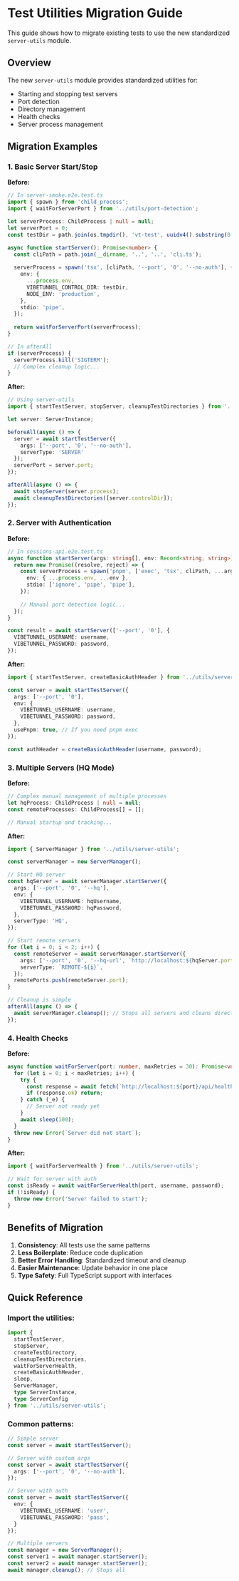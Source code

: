 # Test Utilities Migration Guide

This guide shows how to migrate existing tests to use the new standardized `server-utils` module.

## Overview

The new `server-utils` module provides standardized utilities for:
- Starting and stopping test servers
- Port detection
- Directory management
- Health checks
- Server process management

## Migration Examples

### 1. Basic Server Start/Stop

**Before:**
```typescript
// In server-smoke.e2e.test.ts
import { spawn } from 'child_process';
import { waitForServerPort } from '../utils/port-detection';

let serverProcess: ChildProcess | null = null;
let serverPort = 0;
const testDir = path.join(os.tmpdir(), 'vt-test', uuidv4().substring(0, 8));

async function startServer(): Promise<number> {
  const cliPath = path.join(__dirname, '..', '..', 'cli.ts');
  
  serverProcess = spawn('tsx', [cliPath, '--port', '0', '--no-auth'], {
    env: {
      ...process.env,
      VIBETUNNEL_CONTROL_DIR: testDir,
      NODE_ENV: 'production',
    },
    stdio: 'pipe',
  });
  
  return waitForServerPort(serverProcess);
}

// In afterAll
if (serverProcess) {
  serverProcess.kill('SIGTERM');
  // Complex cleanup logic...
}
```

**After:**
```typescript
// Using server-utils
import { startTestServer, stopServer, cleanupTestDirectories } from '../utils/server-utils';

let server: ServerInstance;

beforeAll(async () => {
  server = await startTestServer({
    args: ['--port', '0', '--no-auth'],
    serverType: 'SERVER'
  });
  serverPort = server.port;
});

afterAll(async () => {
  await stopServer(server.process);
  await cleanupTestDirectories([server.controlDir]);
});
```

### 2. Server with Authentication

**Before:**
```typescript
// In sessions-api.e2e.test.ts
async function startServer(args: string[], env: Record<string, string>) {
  return new Promise((resolve, reject) => {
    const serverProcess = spawn('pnpm', ['exec', 'tsx', cliPath, ...args], {
      env: { ...process.env, ...env },
      stdio: ['ignore', 'pipe', 'pipe'],
    });
    
    // Manual port detection logic...
  });
}

const result = await startServer(['--port', '0'], {
  VIBETUNNEL_USERNAME: username,
  VIBETUNNEL_PASSWORD: password,
});
```

**After:**
```typescript
import { startTestServer, createBasicAuthHeader } from '../utils/server-utils';

const server = await startTestServer({
  args: ['--port', '0'],
  env: {
    VIBETUNNEL_USERNAME: username,
    VIBETUNNEL_PASSWORD: password,
  },
  usePnpm: true, // If you need pnpm exec
});

const authHeader = createBasicAuthHeader(username, password);
```

### 3. Multiple Servers (HQ Mode)

**Before:**
```typescript
// Complex manual management of multiple processes
let hqProcess: ChildProcess | null = null;
const remoteProcesses: ChildProcess[] = [];

// Manual startup and tracking...
```

**After:**
```typescript
import { ServerManager } from '../utils/server-utils';

const serverManager = new ServerManager();

// Start HQ server
const hqServer = await serverManager.startServer({
  args: ['--port', '0', '--hq'],
  env: {
    VIBETUNNEL_USERNAME: hqUsername,
    VIBETUNNEL_PASSWORD: hqPassword,
  },
  serverType: 'HQ',
});

// Start remote servers
for (let i = 0; i < 2; i++) {
  const remoteServer = await serverManager.startServer({
    args: ['--port', '0', '--hq-url', `http://localhost:${hqServer.port}`],
    serverType: `REMOTE-${i}`,
  });
  remotePorts.push(remoteServer.port);
}

// Cleanup is simple
afterAll(async () => {
  await serverManager.cleanup(); // Stops all servers and cleans directories
});
```

### 4. Health Checks

**Before:**
```typescript
async function waitForServer(port: number, maxRetries = 30): Promise<void> {
  for (let i = 0; i < maxRetries; i++) {
    try {
      const response = await fetch(`http://localhost:${port}/api/health`);
      if (response.ok) return;
    } catch (_e) {
      // Server not ready yet
    }
    await sleep(100);
  }
  throw new Error(`Server did not start`);
}
```

**After:**
```typescript
import { waitForServerHealth } from '../utils/server-utils';

// Wait for server with auth
const isReady = await waitForServerHealth(port, username, password);
if (!isReady) {
  throw new Error('Server failed to start');
}
```

## Benefits of Migration

1. **Consistency**: All tests use the same patterns
2. **Less Boilerplate**: Reduce code duplication
3. **Better Error Handling**: Standardized timeout and cleanup
4. **Easier Maintenance**: Update behavior in one place
5. **Type Safety**: Full TypeScript support with interfaces

## Quick Reference

### Import the utilities:
```typescript
import {
  startTestServer,
  stopServer,
  createTestDirectory,
  cleanupTestDirectories,
  waitForServerHealth,
  createBasicAuthHeader,
  sleep,
  ServerManager,
  type ServerInstance,
  type ServerConfig
} from '../utils/server-utils';
```

### Common patterns:
```typescript
// Simple server
const server = await startTestServer();

// Server with custom args
const server = await startTestServer({
  args: ['--port', '0', '--no-auth'],
});

// Server with auth
const server = await startTestServer({
  env: {
    VIBETUNNEL_USERNAME: 'user',
    VIBETUNNEL_PASSWORD: 'pass',
  }
});

// Multiple servers
const manager = new ServerManager();
const server1 = await manager.startServer();
const server2 = await manager.startServer();
await manager.cleanup(); // Stops all
```